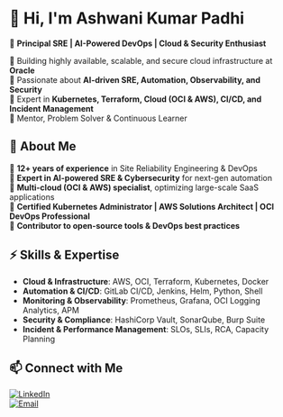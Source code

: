 # 👋 Hi, I'm Ashwani Kumar Padhi  

🚀 **Principal SRE | AI-Powered DevOps | Cloud & Security Enthusiast**  

🔹 Building highly available, scalable, and secure cloud infrastructure at **Oracle**  
🔹 Passionate about **AI-driven SRE, Automation, Observability, and Security**  
🔹 Expert in **Kubernetes, Terraform, Cloud (OCI & AWS), CI/CD, and Incident Management**  
🔹 Mentor, Problem Solver & Continuous Learner  

## 📌 About Me  

🔹 **12+ years of experience** in Site Reliability Engineering & DevOps  
🔹 **Expert in AI-powered SRE & Cybersecurity** for next-gen automation  
🔹 **Multi-cloud (OCI & AWS) specialist**, optimizing large-scale SaaS applications  
🔹 **Certified Kubernetes Administrator | AWS Solutions Architect | OCI DevOps Professional**  
🔹 **Contributor to open-source tools & DevOps best practices**  

## ⚡ Skills & Expertise  

- **Cloud & Infrastructure**: AWS, OCI, Terraform, Kubernetes, Docker  
- **Automation & CI/CD**: GitLab CI/CD, Jenkins, Helm, Python, Shell  
- **Monitoring & Observability**: Prometheus, Grafana, OCI Logging Analytics, APM  
- **Security & Compliance**: HashiCorp Vault, SonarQube, Burp Suite  
- **Incident & Performance Management**: SLOs, SLIs, RCA, Capacity Planning  

## 📫 Connect with Me  

[![LinkedIn](https://img.shields.io/badge/LinkedIn-ashwani--padhi-blue?style=flat&logo=linkedin)](www.linkedin.com/in/ashwani-padhi)  
[![Email](https://img.shields.io/badge/Email-ashwani90devops%40gmail.com-red?style=flat&logo=gmail)](mailto:ashwani90devops@gmail.com)  
